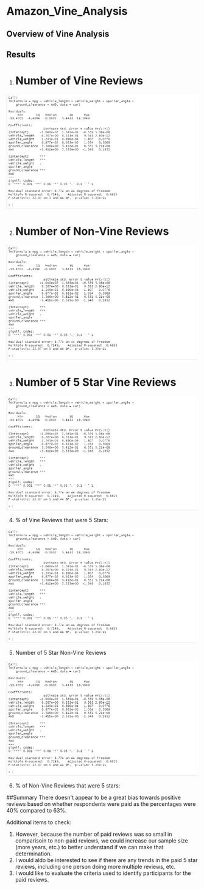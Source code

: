 # Amazon_Vine_Analysis
## Overview of Vine Analysis
## Results

1.  # Number of Vine Reviews

![image_name](https://github.com/jessicameyer23/MechaCar_Statistical_Analysis/blob/main/deliverable%201%20image%202022-03-27%20090146.png)

2.  # Number of Non-Vine Reviews

![image_name](https://github.com/jessicameyer23/MechaCar_Statistical_Analysis/blob/main/deliverable%201%20image%202022-03-27%20090146.png)

3.  # Number of 5 Star Vine Reviews

![image_name](https://github.com/jessicameyer23/MechaCar_Statistical_Analysis/blob/main/deliverable%201%20image%202022-03-27%20090146.png)

4.  % of Vine Reviews that were 5 Stars:

![image_name](https://github.com/jessicameyer23/MechaCar_Statistical_Analysis/blob/main/deliverable%201%20image%202022-03-27%20090146.png)

5.  Number of 5 Star Non-Vine Reviews

![image_name](https://github.com/jessicameyer23/MechaCar_Statistical_Analysis/blob/main/deliverable%201%20image%202022-03-27%20090146.png)


6.  % of Non-Vine Reviews that were 5 stars:



##Summary 
There doesn't appear to be a great bias towards positive reviews based on whether respondents were paid as the percentages were 40% compared to 63%.  

Additional items to check:
1.  However, because the number of paid reviews was so small in comparisoin to non-paid reviews, we could increase our sample size (more years, etc.) to better understand if we can make that determination.  
2.  I would aldo be interested to see if there are any trends in the paid 5 star reviews, including one person doing more multiple reviews, etc.  
3.  I would like to evaluate the criteria used to identify participants for the paid reviews.  

